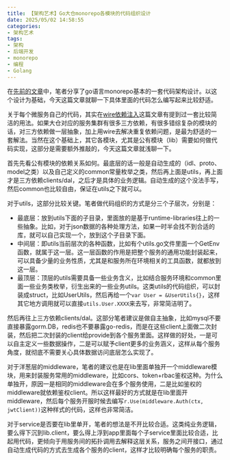 ```yaml
---
title: 【架构艺术】Go大仓monorepo各模块的代码组织设计
date: 2025/05/02 14:58:55
categories:
- 架构艺术
tags:
- 架构
- 后端开发
- monorepo
- 编程
- Golang
---
```


在[先前的文章](https://utmhikari.top/2025/03/09/archiart/go_monorepo_structure/)中，笔者分享了go语言monorepo基本的一套代码架构设计。以这个设计为基础，今天这篇文章就聊一下具体里面的代码怎么编写起来比较舒适。

关于每个微服务自己的代码，其实在[wire依赖注入](https://utmhikari.top/2025/04/04/archiart/go_monorepo_wire/)这篇文章有提到过一套比较简洁的用法。如果大仓对应的服务集群有很多三方依赖，有很多错综复杂的模块的话，对三方依赖做一层抽象，加上用wire去解决重复依赖问题，是最为舒适的一套解法。当然在这个基础上，其它各模块，尤其是公有模块（lib）需要如何做代码实现，这部分是需要额外推敲的，今天这篇文章就浅聊一下。

<!-- more -->

首先先看公有模块的依赖关系如何。最底层的话一般是自动生成的（idl、proto、model之类）以及自己定义的common常量枚举之类，然后再上面是utils，再上面才是三方依赖clients/dal，之后才是具体的业务逻辑。自动生成的这个没法手写，然后common也比较自由，保证在utils之下就可以。

对于utils，这部分比较关键。笔者做代码组织的方式是分三个子层次，分别是：

- 最底层：放到utils下面的子目录，里面放的是基于runtime-libraries往上的一些抽象。比如，对于json数据的各种处理方法，如果一时半会找不到合适的库，就可以自己实现一个，放到这个子目录下面。
- 中间层：即utils当前层次的各种函数，比如有个utils.go文件里面一个GetEnv函数，就属于这一层。这一层函数的作用是把整个服务的通用功能封装起来，可以具备少量的业务性质，尤其是和服务所在环境相关的工具函数，就都放到这一层。
- 最顶层：顶层的utils需要具备一些业务含义，比如结合服务环境和common里面一些业务类枚举，衍生出来的一些业务utils。这类utils的代码组织，可以封装成struct，比如UserUtils，然后再给一个`var User = &UserUtils{}`，这样其它地方调用就可以直接`utils.User.XXXX`来去写，非常简洁明了。

然后再往上三方依赖clients/dal。这部分笔者建议是做自主抽象，比如mysql不要直接暴露gorm.DB，redis也不要暴露go-redis，而是在这些client上面做二次封装，然后把二次封装的client给provide到各个服务里面。这样做的好处，一是可以自主定义一些数据操作，二是可以赋予client更多的业务涵义，这样从每个服务角度，就彻底不需要关心具体数据访问底层怎么实现了。

对于洋葱层的middleware，笔者的建议也是在lib里面单独开一个middleware模块，用来封装服务常用的middleware，比如cors、token+rbac鉴权这种。为什么单独开，原因一是相同的middleware会在多个服务使用，二是比如鉴权的middleware就依赖鉴权client。所以这样最好的方式就是在lib里面开middleware，然后每个服务开服时候去编写`r.Use(middleware.Auth(ctx, jwtClient))`这种样式的代码，这样也非常简洁。

对于service是否要在lib里单开，笔者的想法是不开比较合适。这类纯业务逻辑，要么得下沉到lib.client，要么得上浮到app里面每个子service里面比较合适，比起用代码，更倾向于用服务间的拓扑调用去解释这层关系，服务之间开接口，通过自动生成代码的方式去生成各个服务的client，这样才比较明确每个服务的职责。
